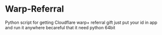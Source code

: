 # Warp-Referral
Python script for getting Cloudflare warp+ referral gift
just put your id in app and run it anywhere 
becareful that it need python 64bit
